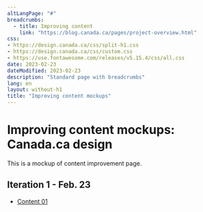 ```yaml
---
altLangPage: "#"
breadcrumbs:
  - title: Improving content
    link: "https://blog.canada.ca/pages/project-overview.html"
css:
- https://design.canada.ca/css/split-h1.css
- https://design.canada.ca/css/custom.css
- https://use.fontawesome.com/releases/v5.15.4/css/all.css
date: 2023-02-23
dateModified: 2023-02-23
description: "Standard page with breadcrumbs"
lang: en
layout: without-h1
title: "Improving content mockups"
---
```

<h1 property="name" id="wb-cont" dir="ltr"><span class="stacked"><span>Improving content mockups</span>: <span>Canada.ca design</span></span></h1>
<p>This is a mockup of content improvement page.</p>
<h2>Iteration 1 - Feb. 23</h2>
<ul>
  <li><a href="content-01.html">Content 01</a></li>
  </ul>
